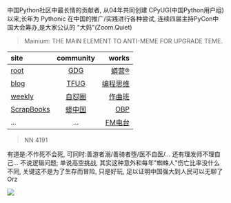 中国Python社区中最长情的贡献者, 从04年共同创建 CPyUG(中国Python用户组)以来,长年为 Pythonic 在中国的推广/实践进行各种尝试, 连续四届主持PyCon中国大会筹办,是大家公认的 "大妈"(Zoom.Quiet)

> Mainium: THE MAIN ELEMENT TO ANTI-MEME FOR UPGRADE TEME.

| site | community | works |
| :-----| :----: | ----: |
| [root](http://zoomquiet.io/) | [GDG](https://blog.zhgdg.org/) | [蟒营®](https://doc.101.camp/) |
| [blog](https://blog.zoomquiet.io/pages/zoomquiet.html) | [TFUG](http://zh.tfug.world/) | [编程思维](https://py.101.camp/) |
| [weekly](http://weekly.pychina.org/) | [自怼圈](https://du.101.camp/) | [作曲班](https://mu.101.camp/) |
| [ScrapBooks](https://zoomquiet.io/collection.html) | [蟒中国](https://pychina.org/) | [OBP](https://zoomquiet.io/obp/index.html) |
| ... | ... | [FM电台](https://fm.101.camp/) |


> NN 4191

有道是:不作死不会死,
可同时:善游者溺/善骑者堕/医不自医/...
还有理发师不理自己...
不说逻辑问题;
单说高空挑战,
其实这种意外和每年"蜘蛛人"伤亡比率没什么不同,
关键这不是为了生存而冒险,
只是好玩,
足以证明中国强大到人民可以无聊了Orz

![](http://ydlj.zoomquiet.top/ipic/2020-11-07-zq42-today-card-2011.008.jpeg)



